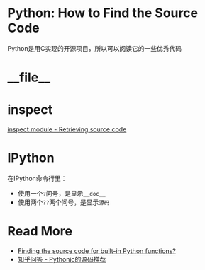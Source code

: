 # Python: How to Find the Source Code #

Python是用C实现的开源项目，所以可以阅读它的一些优秀代码

# \_\_file\_\_ #

# inspect #

[inspect module - Retrieving source code](http://docs.python.org/2/library/inspect.html#retrieving-source-code)

# IPython #

在IPython命令行里：

* 使用一个`?`问号，是显示`__doc__`
* 使用两个`??`两个问号，是显示`源码`



# Read More #

* [Finding the source code for built-in Python functions?](http://stackoverflow.com/questions/8608587/finding-the-source-code-for-built-in-python-functions)
* [知乎问答 - Pythonic的源码推荐](http://www.zhihu.com/question/20336475)
